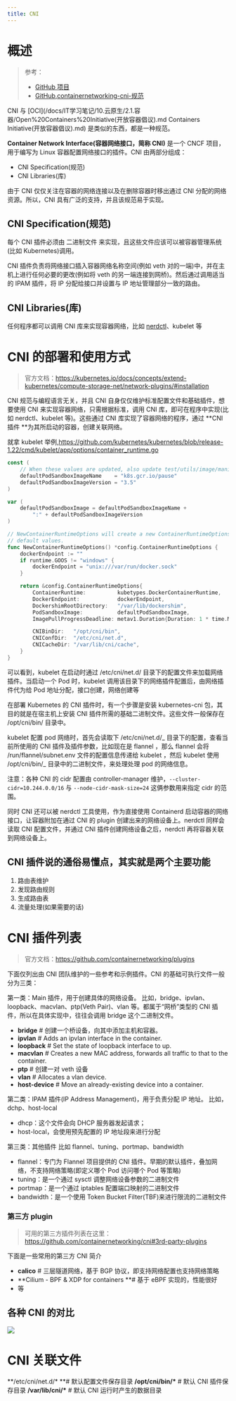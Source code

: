 ```yaml
---
title: CNI
---
```


# 概述

> 参考：
> - [GitHub 项目](https://github.com/containernetworking/cni)
> - [GitHub,containernetworking-cni-规范](https://github.com/containernetworking/cni/blob/master/SPEC.md)

CNI 与 [OCI](/docs/IT学习笔记/10.云原生/2.1.容器/Open%20Containers%20Initiative(开放容器倡议).md Containers Initiative(开放容器倡议).md) 是类似的东西，都是一种规范。

**Container Network Interface(容器网络接口，简称 CNI)** 是一个 CNCF 项目，用于编写为 Linux 容器配置网络接口的插件。CNI 由两部分组成：

- CNI Specification(规范)
- CNI Libraries(库)

由于 CNI 仅仅关注在容器的网络连接以及在删除容器时移出通过 CNI 分配的网络资源。所以，CNI 具有广泛的支持，并且该规范易于实现。

## CNI Specification(规范)

每个 CNI 插件必须由 二进制文件 来实现，且这些文件应该可以被容器管理系统(比如 Kubernetes)调用。

CNI 插件负责将网络接口插入容器网络名称空间(例如 veth 对的一端)中，并在主机上进行任何必要的更改(例如将 veth 的另一端连接到网桥)。然后通过调用适当的 IPAM 插件，将 IP 分配给接口并设置与 IP 地址管理部分一致的路由。

## CNI Libraries(库)

任何程序都可以调用 CNI 库来实现容器网络，比如 [nerdctl](https://github.com/containerd/nerdctl)、kubelet 等

# CNI 的部署和使用方式

> 官方文档：<https://kubernetes.io/docs/concepts/extend-kubernetes/compute-storage-net/network-plugins/#installation>

CNI 规范与编程语言无关，并且 CNI 自身仅仅维护标准配置文件和基础插件，想要使用 CNI 来实现容器网络，只需根据标准，调用 CNI 库，即可在程序中实现(比如 nerdctl、kubelet 等)。这些通过 CNI 库实现了容器网络的程序，通过 **CNI 插件 **为其所启动的容器，创建关联网络。

就拿 kubelet 举例,<https://github.com/kubernetes/kubernetes/blob/release-1.22/cmd/kubelet/app/options/container_runtime.go>

```go
const (
	// When these values are updated, also update test/utils/image/manifest.go
	defaultPodSandboxImageName    = "k8s.gcr.io/pause"
	defaultPodSandboxImageVersion = "3.5"
)

var (
	defaultPodSandboxImage = defaultPodSandboxImageName +
		":" + defaultPodSandboxImageVersion
)

// NewContainerRuntimeOptions will create a new ContainerRuntimeOptions with
// default values.
func NewContainerRuntimeOptions() *config.ContainerRuntimeOptions {
	dockerEndpoint := ""
	if runtime.GOOS != "windows" {
		dockerEndpoint = "unix:///var/run/docker.sock"
	}

	return &config.ContainerRuntimeOptions{
		ContainerRuntime:          kubetypes.DockerContainerRuntime,
		DockerEndpoint:            dockerEndpoint,
		DockershimRootDirectory:   "/var/lib/dockershim",
		PodSandboxImage:           defaultPodSandboxImage,
		ImagePullProgressDeadline: metav1.Duration{Duration: 1 * time.Minute},

		CNIBinDir:   "/opt/cni/bin",
		CNIConfDir:  "/etc/cni/net.d",
		CNICacheDir: "/var/lib/cni/cache",
	}
}
```

可以看到，kubelet 在启动时通过 /etc/cni/net.d/ 目录下的配置文件来加载网络插件。当启动一个 Pod 时，kubelet 调用该目录下的网络插件配置后，由网络插件代为给 Pod 地址分配，接口创建，网络创建等

在部署 Kubernetes 的 CNI 插件时，有一个步骤是安装 kubernetes-cni 包，其目的就是在宿主机上安装 CNI 插件所需的基础二进制文件。这些文件一般保存在 /opt/cni/bin/ 目录中。

kubelet 配置 pod 网络时，首先会读取下 /etc/cni/net.d/_ 目录下的配置，查看当前所使用的 CNI 插件及插件参数，比如现在是 flannel ，那么 flannel 会将 /run/flannel/subnet.env 文件的配置信息传递给 kubelet ，然后 kubelet 使用 /opt/cni/bin/_ 目录中的二进制文件，来处理处理 pod 的网络信息。

注意：各种 CNI 的 cidr 配置由 controller-manager 维护，`--cluster-cidr=10.244.0.0/16` 与 `--node-cidr-mask-size=24` 这俩参数用来指定 cidr 的范围。

同时 CNI 还可以被 nerdctl 工具使用，作为直接使用 Containerd 启动容器的网络接口，让容器附加在通过 CNI 的 plugin 创建出来的网络设备上。nerdctl 同样会读取 CNI 配置文件，并通过 CNI 插件创建网络设备之后，nerdctl 再将容器关联到网络设备上。

## CNI 插件说的通俗易懂点，其实就是两个主要功能

1. 路由表维护
2. 发现路由规则
3. 生成路由表
4. 流量处理(如果需要的话)

# CNI 插件列表

> 官方文档：<https://github.com/containernetworking/plugins>

下面仅列出由 CNI 团队维护的一些参考和示例插件。CNI 的基础可执行文件一般分为三类：

第一类：Main 插件，用于创建具体的网络设备。
比如，bridge、ipvlan、loopback、macvlan、ptp(Veth Pair)、vlan 等。都属于“网桥”类型的 CNI 插件，所以在具体实现中，往往会调用 bridge 这个二进制文件。

- **bridge** # 创建一个桥设备，向其中添加主机和容器。
- **ipvlan** # Adds an ipvlan interface in the container.
- **loopback** # Set the state of loopback interface to up.
- **macvlan** # Creates a new MAC address, forwards all traffic to that to the container.
- **ptp** # 创建一对 veth 设备
- **vlan** # Allocates a vlan device.
- **host-device** # Move an already-existing device into a container.

第二类：IPAM 插件(IP Address Management)，用于负责分配 IP 地址。
比如，dchp、host-local

- dhcp：这个文件会向 DHCP 服务器发起请求；
- host-local，会使用预先配置的 IP 地址段来进行分配

第三类：其他插件
比如 flannel、tuning、portmap、bandwidth

- flannel：专门为 Flannel 项目提供的 CNI 插件。早期的默认插件，叠加网络，不支持网络策略(即定义哪个 Pod 访问哪个 Pod 等策略)
- tuning：是一个通过 sysctl 调整网络设备参数的二进制文件
- portmap：是一个通过 iptables 配置端口映射的二进制文件
- bandwidth：是一个使用 Token Bucket Filter(TBF)来进行限流的二进制文件

### 第三方 plugin

> 可用的第三方插件列表在这里：<https://github.com/containernetworking/cni#3rd-party-plugins>

下面是一些常用的第三方 CNI 简介

- **calico** # 三层隧道网络，基于 BGP 协议，即支持网络配置也支持网络策略
- **Cilium - BPF & XDP for containers **# 基于 eBPF 实现的，性能很好
- 等

## 各种 CNI 的对比

![](https://notes-learning.oss-cn-beijing.aliyuncs.com/afl2qt/1616118670278-ee95f4dd-7834-4fbc-82e2-e8b9ddddcf33.jpeg)

# CNI 关联文件

**/etc/cni/net.d/\* **# 默认配置文件保存目录
**/opt/cni/bin/\*** # 默认 CNI 插件保存目录
**/var/lib/cni/\*** # 默认 CNI 运行时产生的数据目录
